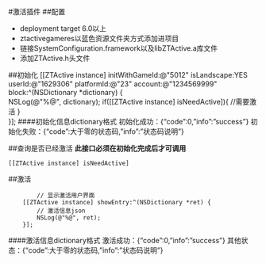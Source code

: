 #激活插件
##配置
* deployment target 6.0以上
* ztactivegameres以蓝色资源文件夹方式添加进项目
* 链接SystemConfiguration.framework以及libZTActive.a库文件
* 添加ZTActive.h头文件

##初始化
    [[ZTActive instance] initWithGameId:@"5012" isLandscape:YES userId:@"1629306" platformId:@"23" account:@"1234569999" block:^(NSDictionary *dictionary) {    
	    NSLog(@"%@", dictionary);
	    if([[ZTActive instance] isNeedActive]){
	    	//需要激活
	    }    
    }];
####初始化信息dictionary格式
		初始化成功：{“code”:0,”info”:”success”}		初始化失败：{“code”:大于零的状态码,”info”:”状态码说明”}

##查询是否已经激活
**此接口必须在初始化完成后才可调用**

	[[ZTActive instance] isNeedActive]
	
##激活
```
        // 显⽰激活用户界⾯
    [[ZTActive instance] showEntry:^(NSDictionary *ret) {
        // 激活信息json
        NSLog(@"%@", ret);        
    }];
```
####激活信息dictionary格式
		激活成功：{“code”:0,”info”:”success”}		其他状态：{“code”:大于零的状态码,”info”:”状态码说明”}